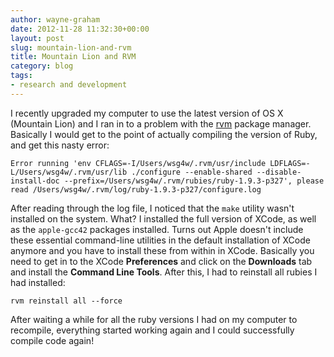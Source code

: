 ```yaml
---
author: wayne-graham
date: 2012-11-28 11:32:30+00:00
layout: post
slug: mountain-lion-and-rvm
title: Mountain Lion and RVM
category: blog
tags:
- research and development
---
```


I recently upgraded my computer to use the latest version of OS X (Mountain Lion) and I ran in to a problem with the [rvm](https://rvm.io/) package manager. Basically I would get to the point of actually compiling the version of Ruby, and get this nasty error:


    
    
    Error running 'env CFLAGS=-I/Users/wsg4w/.rvm/usr/include LDFLAGS=-L/Users/wsg4w/.rvm/usr/lib ./configure --enable-shared --disable-install-doc --prefix=/Users/wsg4w/.rvm/rubies/ruby-1.9.3-p327', please read /Users/wsg4w/.rvm/log/ruby-1.9.3-p327/configure.log
    



After reading through the log file, I noticed that the `make` utility wasn't installed on the system. What? I installed the full version of XCode, as well as the `apple-gcc42` packages installed. Turns out Apple doesn't include these essential command-line utilities in the default installation of XCode anymore and you have to install these from within in XCode. Basically you need to get in to the XCode **Preferences** and click on the **Downloads** tab and install the **Command Line Tools**. After this, I had to reinstall all rubies I had installed:

```
rvm reinstall all --force
```

After waiting a while for all the ruby versions I had on my computer to recompile, everything started working again and I could successfully compile code again!

